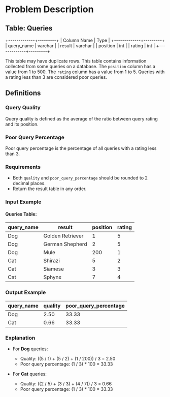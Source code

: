 # Problem Description

## Table: Queries

+-------------+---------+
| Column Name | Type    |
+-------------+---------+
| query_name  | varchar |
| result      | varchar |
| position    | int     |
| rating      | int     |
+-------------+---------+

This table may have duplicate rows. This table contains information collected from some queries on a database. The `position` column has a value from 1 to 500. The `rating` column has a value from 1 to 5. Queries with a rating less than 3 are considered poor queries.

## Definitions

### Query Quality

Query quality is defined as the average of the ratio between query rating and its position.

### Poor Query Percentage

Poor query percentage is the percentage of all queries with a rating less than 3.

### Requirements

- Both `quality` and `poor_query_percentage` should be rounded to 2 decimal places.
- Return the result table in any order.

### Input Example

#### Queries Table:

| query_name | result           | position | rating |
|------------|------------------|----------|--------|
| Dog        | Golden Retriever | 1        | 5      |
| Dog        | German Shepherd  | 2        | 5      |
| Dog        | Mule             | 200      | 1      |
| Cat        | Shirazi          | 5        | 2      |
| Cat        | Siamese          | 3        | 3      |
| Cat        | Sphynx           | 7        | 4      |

### Output Example

| query_name | quality | poor_query_percentage |
|------------|---------|-----------------------|
| Dog        | 2.50    | 33.33                 |
| Cat        | 0.66    | 33.33                 |

### Explanation

- For **Dog** queries:
  - Quality: ((5 / 1) + (5 / 2) + (1 / 200)) / 3 = 2.50
  - Poor query percentage: (1 / 3) * 100 = 33.33

- For **Cat** queries:
  - Quality: ((2 / 5) + (3 / 3) + (4 / 7)) / 3 = 0.66
  - Poor query percentage: (1 / 3) * 100 = 33.33
